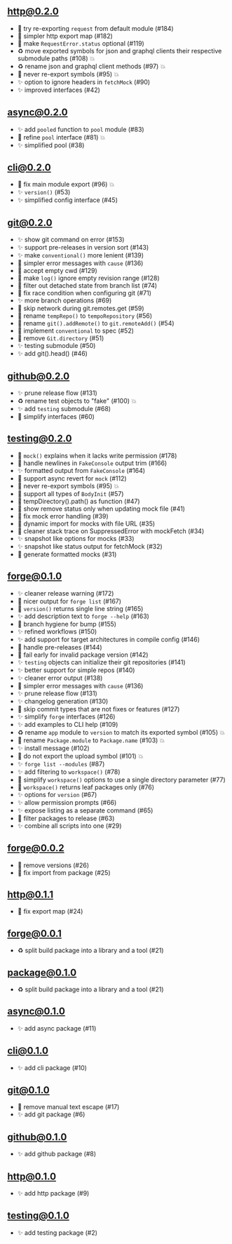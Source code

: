 ## http@0.2.0

- 🐛 try re-exporting `request` from default module (#184)
- 🐛 simpler http export map (#182)
- 🐛 make `RequestError.status` optional (#119)
- ♻️ move exported symbols for json and graphql clients their respective
  submodule paths (#108) 💥
- ♻️ rename json and graphql client methods (#97) 💥
- 🐛 never re-export symbols (#95) 💥
- ✨ option to ignore headers in `fetchMock` (#90)
- ✨ improved interfaces (#42)

## async@0.2.0

- ✨ add `pooled` function to `pool` module (#83)
- 🐛 refine `pool` interface (#81) 💥
- ✨ simplified pool (#38)

## cli@0.2.0

- 🐛 fix main module export (#96) 💥
- ✨ `version()` (#53)
- ✨ simplified config interface (#45)

## git@0.2.0

- ✨ show git command on error (#153)
- ✨ support pre-releases in version sort (#143)
- ✨ make `conventional()` more lenient (#139)
- 🐛 simpler error messages with `cause` (#136)
- 🐛 accept empty cwd (#129)
- 🐛 make `log()` ignore empty revision range (#128)
- 🐛 filter out detached state from branch list (#74)
- 🐛 fix race condition when configuring git (#71)
- ✨ more branch operations (#69)
- 🐛 skip network during git.remotes.get (#59)
- 🐛 rename `tempRepo()` to `tempoRepository` (#56)
- 🐛 rename `git().addRemote()` to `git.remoteAdd()` (#54)
- 🐛 implement `conventional` to spec (#52)
- 🐛 remove `Git.directory` (#51)
- ✨ testing submodule (#50)
- ✨ add git().head() (#46)

## github@0.2.0

- ✨ prune release flow (#131)
- ♻️ rename test objects to "fake" (#100) 💥
- ✨ add `testing` submodule (#68)
- 🐛 simplify interfaces (#60)

## testing@0.2.0

- 🐛 `mock()` explains when it lacks write permission (#178)
- 🐛 handle newlines in `FakeConsole` output trim (#166)
- ✨ formatted output from `FakeConsole` (#164)
- 🐛 support async revert for `mock` (#112)
- 🐛 never re-export symbols (#95) 💥
- 🐛 support all types of `BodyInit` (#57)
- 🐛 tempDirectory().path() as function (#47)
- 🐛 show remove status only when updating mock file (#41)
- 🐛 fix mock error handling (#39)
- 🐛 dynamic import for mocks with file URL (#35)
- 🐛 cleaner stack trace on SuppressedError with mockFetch (#34)
- ✨ snapshot like options for mocks (#33)
- ✨ snapshot like status output for fetchMock (#32)
- 🐛 generate formatted mocks (#31)

## forge@0.1.0

- ✨ cleaner release warning (#172)
- 🐛 nicer output for `forge list` (#167)
- 🐛 `version()` returns single line string (#165)
- ✨ add description text to `forge --help` (#163)
- 🐛 branch hygiene for bump (#155)
- ✨ refined workflows (#150)
- ✨ add support for target architectures in compile config (#146)
- 🐛 handle pre-releases (#144)
- 🐛 fail early for invalid package version (#142)
- ✨ `testing` objects can initialize their git repositories (#141)
- ✨ better support for simple repos (#140)
- ✨ cleaner error output (#138)
- 🐛 simpler error messages with `cause` (#136)
- ✨ prune release flow (#131)
- ✨ changelog generation (#130)
- 🐛 skip commit types that are not fixes or features (#127)
- ✨ simplify `forge` interfaces (#126)
- ✨ add examples to CLI help (#109)
- ♻️ rename `app` module to `version` to match its exported symbol (#105) 💥
- 🐛 rename `Package.module` to `Package.name` (#103) 💥
- ✨ install message (#102)
- 🐛 do not export the upload symbol (#101) 💥
- ✨ `forge list --modules` (#87)
- ✨ add filtering to `workspace()` (#78)
- 🐛 simplify `workspace()` options to use a single directory parameter (#77)
- 🐛 `workspace()` returns leaf packages only (#76)
- ✨ options for `version` (#67)
- ✨ allow permission prompts (#66)
- ✨ expose listing as a separate command (#65)
- 🐛 filter packages to release (#63)
- ✨ combine all scripts into one (#29)

## forge@0.0.2

- 🐛 remove versions (#26)
- 🐛 fix import from package (#25)

## http@0.1.1

- 🐛 fix export map (#24)

## forge@0.0.1

- ♻️ split build package into a library and a tool (#21)

## package@0.1.0

- ♻️ split build package into a library and a tool (#21)

## async@0.1.0

- ✨ add async package (#11)

## cli@0.1.0

- ✨ add cli package (#10)

## git@0.1.0

- 🐛 remove manual text escape (#17)
- ✨ add git package (#6)

## github@0.1.0

- ✨ add github package (#8)

## http@0.1.0

- ✨ add http package (#9)

## testing@0.1.0

- ✨ add testing package (#2)
